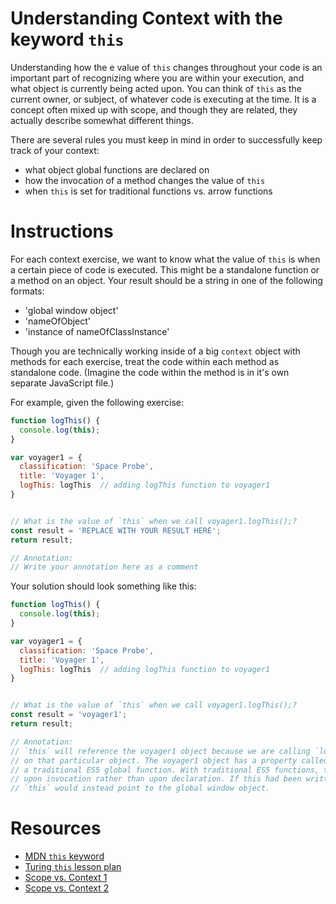 # Understanding Context with the keyword `this`

Understanding how the e value of `this` changes throughout your code is an important part of recognizing where you are within your execution, and what object is currently being acted upon. You can think of `this` as the current owner, or subject, of whatever code is executing at the time. It is a concept often mixed up with scope, and though they are related, they actually describe somewhat different things.

There are several rules you must keep in mind in order to successfully keep track of your context:

* what object global functions are declared on
* how the invocation of a method changes the value of `this`
* when `this` is set for traditional functions vs. arrow functions


# Instructions

For each context exercise, we want to know what the value of `this` is when a certain piece of code is executed. This might be a standalone function or a method on an object. Your result should be a string in one of the following formats:

* 'global window object'
* 'nameOfObject'
* 'instance of nameOfClassInstance'

Though you are technically working inside of a big `context` object with methods for each exercise, treat the code within each method as standalone code. (Imagine the code within the method is in it's own separate JavaScript file.)

For example, given the following exercise:

```js
function logThis() {
  console.log(this);
}

var voyager1 = {
  classification: 'Space Probe',
  title: 'Voyager 1',
  logThis: logThis  // adding logThis function to voyager1
}


// What is the value of `this` when we call voyager1.logThis();?
const result = 'REPLACE WITH YOUR RESULT HERE';
return result;

// Annotation: 
// Write your annotation here as a comment
```


Your solution should look something like this:

```js
function logThis() {
  console.log(this);
}

var voyager1 = {
  classification: 'Space Probe',
  title: 'Voyager 1',
  logThis: logThis  // adding logThis function to voyager1
}


// What is the value of `this` when we call voyager1.logThis();?
const result = 'voyager1';
return result;

// Annotation: 
// `this` will reference the voyager1 object because we are calling `logThis()` as a method
// on that particular object. The voyager1 object has a property called `logThis` that references
// a traditional ES5 global function. With traditional ES5 functions, the value of `this` is set 
// upon invocation rather than upon declaration. If this had been written as an arrow function,
// `this` would instead point to the global window object.
```

# Resources

* [MDN `this` keyword](https://developer.mozilla.org/en/docs/Web/JavaScript/Reference/Operators/this)
* [Turing `this` lesson plan](http://frontend.turing.io/lessons/module-2/this-is-confusing.html)
* [Scope vs. Context 1](https://blog.kevinchisholm.com/javascript/difference-between-scope-and-context/)
* [Scope vs. Context 2](http://ryanmorr.com/understanding-scope-and-context-in-javascript/)